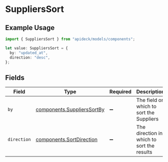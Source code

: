 # SuppliersSort

## Example Usage

```typescript
import { SuppliersSort } from "apideck/models/components";

let value: SuppliersSort = {
  by: "updated_at",
  direction: "desc",
};
```

## Fields

| Field                                                                    | Type                                                                     | Required                                                                 | Description                                                              | Example                                                                  |
| ------------------------------------------------------------------------ | ------------------------------------------------------------------------ | ------------------------------------------------------------------------ | ------------------------------------------------------------------------ | ------------------------------------------------------------------------ |
| `by`                                                                     | [components.SuppliersSortBy](../../models/components/supplierssortby.md) | :heavy_minus_sign:                                                       | The field on which to sort the Suppliers                                 | updated_at                                                               |
| `direction`                                                              | [components.SortDirection](../../models/components/sortdirection.md)     | :heavy_minus_sign:                                                       | The direction in which to sort the results                               |                                                                          |